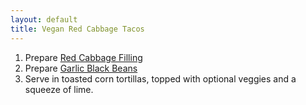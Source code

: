 ```yaml
---
layout: default
title: Vegan Red Cabbage Tacos
---
```


1. Prepare [Red Cabbage Filling](/base_layers/red_cabbage.md)
2. Prepare [Garlic Black Beans](/base_layers/garlic_black_beans.md)
3. Serve in toasted corn tortillas, topped with optional veggies and a squeeze of lime.
